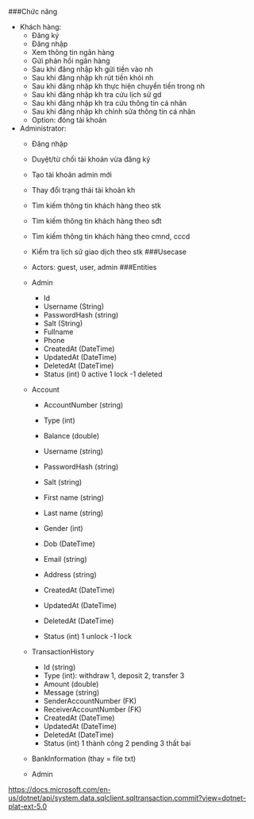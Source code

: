 ﻿###Chức năng
- Khách hàng:
  - Đăng ký
  - Đăng nhập
  - Xem thông tin ngân hàng
  - Gửi phản hồi ngân hàng
  - Sau khi đăng nhập kh gửi tiền vào nh
  - Sau khi đăng nhập kh rút tiền khỏi nh
  - Sau khi đăng nhập kh thực hiện chuyển tiền trong nh
  - Sau khi đăng nhập kh tra cứu lịch sử gd
  - Sau khi đăng nhập kh tra cứu thông tin cá nhân
  - Sau khi đăng nhập kh chỉnh sửa thông tin cá nhân
  - Option: đóng tài khoản
- Administrator:
  - Đăng nhập
  - Duyệt/từ chối tài khoản vừa đăng ký
  - Tạo tài khoản admin mới
  - Thay đổi trạng thái tài khoản kh
  - Tìm kiếm thông tin khách hàng theo stk
  - Tìm kiếm thông tin khách hàng theo sđt
  - Tìm kiếm thông tin khách hàng theo cmnd, cccd
  - Kiểm tra lịch sử giao dịch theo stk
###Usecase 
  - Actors: guest, user, admin
###Entities
  - Admin
    - Id
    - Username (String)
    - PasswordHash (string)
    - Salt (String)
    - Fullname
    - Phone
    - CreatedAt (DateTime)
    - UpdatedAt (DateTime)
    - DeletedAt (DateTime)
    - Status (int) 0 active 1 lock -1 deleted

  - Account
    - AccountNumber (string)
    - Type (int)
    - Balance (double)
    - Username (string)
    - PasswordHash (string)
    - Salt (string)
    
    - First name (string)
    - Last name (string)
    - Gender (int)
    - Dob (DateTime)
    - Email (string)
    - Address (string)
    
    - CreatedAt (DateTime)
    - UpdatedAt (DateTime)
    - DeletedAt (DateTime)
    - Status (int) 1 unlock -1 lock
  - TransactionHistory
    - Id (string)
    - Type (int): withdraw 1, deposit 2, transfer 3
    - Amount (double)
    - Message (string)
    - SenderAccountNumber (FK)
    - ReceiverAccountNumber (FK)
    - CreatedAt (DateTime)
    - UpdatedAt (DateTime)
    - DeletedAt (DateTime)
    - Status (int) 1 thành công 2 pending 3 thất bại
  - BankInformation (thay = file txt)
  - Admin

https://docs.microsoft.com/en-us/dotnet/api/system.data.sqlclient.sqltransaction.commit?view=dotnet-plat-ext-5.0